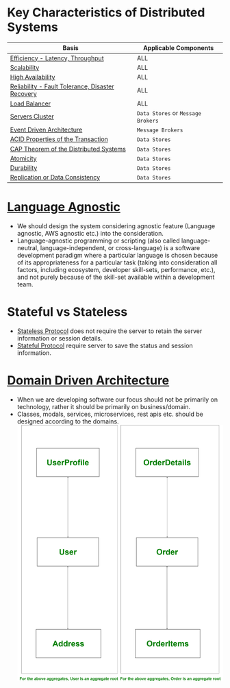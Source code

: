 
# Key Characteristics of Distributed Systems

| Basis                                                                                  | Applicable Components              |
|----------------------------------------------------------------------------------------|------------------------------------|
| [Efficiency - Latency, Throughput](LatencyThroughput.md)                               | ALL                                |
| [Scalability](Scalability.md)                                                          | ALL                                |
| [High Availability](HighAvailability.md)                                               | ALL                                |
| [Reliability - Fault Tolerance, Disaster Recovery](FaultTolerance&DisasterRecovery.md) | ALL                                |
| [Load Balancer](LoadBalancer.md)                                                       | ALL                                |
| [Servers Cluster](ServersCluster.md)                                                   | `Data Stores` or `Message Brokers` |
| [Event Driven Architecture](EventDrivenArchitecture.md)                                | `Message Brokers`                  |
| [ACID Properties of the Transaction](ACID.md)                                          | `Data Stores`                      |
| [CAP Theorem of the Distributed Systems](CAP.md)                                       | `Data Stores`                      |
| [Atomicity](Atomicity)                                                                 | `Data Stores`                      |
| [Durability](Durability.md)                                                            | `Data Stores`                      |
| [Replication or Data Consistency](ReplicationOrDataConsistency.md)                     | `Data Stores`                      |

# [Language Agnostic](https://en.wikipedia.org/wiki/Language-agnostic)
- We should design the system considering agnostic feature (Language agnostic, AWS agnostic etc.) into the consideration.
- Language-agnostic programming or scripting (also called language-neutral, language-independent, or cross-language) is a software development paradigm where a particular language is chosen because of its appropriateness for a particular task (taking into consideration all factors, including ecosystem, developer skill-sets, performance, etc.), and not purely because of the skill-set available within a development team.

# Stateful vs Stateless
- [Stateless Protocol](https://www.geeksforgeeks.org/difference-between-stateless-and-stateful-protocol/) does not require the server to retain the server information or session details.
- [Stateful Protocol](https://www.geeksforgeeks.org/difference-between-stateless-and-stateful-protocol/) require server to save the status and session information.

# [Domain Driven Architecture](https://www.geeksforgeeks.org/domain-driven-design-ddd/)
- When we are developing software our focus should not be primarily on technology, rather it should be primarily on business/domain.
- Classes, modals, services, microservices, rest apis etc. should be designed according to the domains.
![img.png](assests/domain_driven_design.png)



